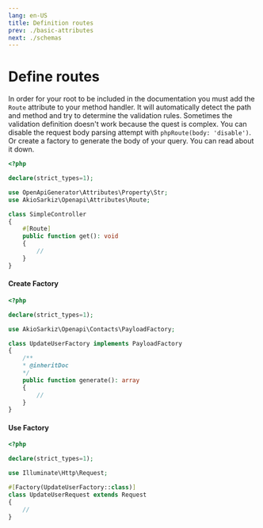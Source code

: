 ```yaml
---
lang: en-US
title: Definition routes
prev: ./basic-attributes
next: ./schemas
---
```


# Define routes

In order for your root to be included in the documentation you must add the `Route` attribute to your method handler.
It will automatically detect the path and method and try to determine the validation rules. 
Sometimes the validation definition doesn't work because the quest is complex. 
You can disable the request body parsing attempt with ```phpRoute(body: 'disable')```.
Or create a factory to generate the body of your query. You can read about it down.

```php
<?php

declare(strict_types=1);

use OpenApiGenerator\Attributes\Property\Str;
use AkioSarkiz\Openapi\Attributes\Route;

class SimpleController
{
    #[Route]
    public function get(): void
    {
        //
    }
}
```

#### Create Factory

```php
<?php

declare(strict_types=1);

use AkioSarkiz\Openapi\Contacts\PayloadFactory;

class UpdateUserFactory implements PayloadFactory
{
    /**
    * @inheritDoc
    */
    public function generate(): array
    {
        //  
    }
}

```

#### Use Factory

```php
<?php

declare(strict_types=1);

use Illuminate\Http\Request;

#[Factory(UpdateUserFactory::class)]
class UpdateUserRequest extends Request 
{ 
    //
}

```
